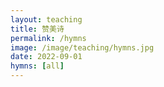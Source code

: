 ```yaml
---
layout: teaching
title: 赞美诗
permalink: /hymns
image: /image/teaching/hymns.jpg
date: 2022-09-01
hymns: [all]
---
```



